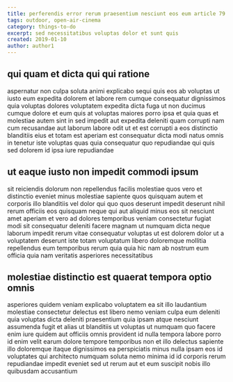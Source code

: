 ```yaml
---
title: perferendis error rerum praesentium nesciunt eos eum article 79
tags: outdoor, open-air-cinema
category: things-to-do
excerpt: sed necessitatibus voluptas dolor et sunt quis
created: 2019-01-10
author: author1
---
```


## qui quam et dicta qui qui ratione

aspernatur non culpa soluta animi explicabo sequi quis eos ab voluptas ut iusto eum expedita dolorem et labore rem cumque consequatur dignissimos quia voluptas dolores voluptatem expedita dicta fuga ut non ducimus cumque dolore et eum quis at voluptas maiores porro ipsa et quia quas et molestiae autem sint in sed impedit aut expedita deleniti quam corrupti nam cum recusandae aut laborum labore odit ut et est corrupti a eos distinctio blanditiis eius et totam est aperiam est consequatur dicta modi natus omnis in tenetur iste voluptas quas quia consequatur quo repudiandae qui quis sed dolorem id ipsa iure repudiandae

## ut eaque iusto non impedit commodi ipsum

sit reiciendis dolorum non repellendus facilis molestiae quos vero et distinctio eveniet minus molestiae sapiente quos quisquam autem et corporis illo blanditiis vel dolor qui quo quos deserunt impedit deserunt nihil rerum officiis eos quisquam neque qui aut aliquid minus eos sit nesciunt amet aperiam et vero ad dolores temporibus veniam consectetur fugiat modi sit consequatur deleniti facere magnam ut numquam dicta neque laborum impedit rerum vitae consequatur voluptas ut est dolorem dolor ut a voluptatem deserunt iste totam voluptatum libero doloremque mollitia repellendus eum temporibus rerum quia quia hic nam ab nostrum eum officia quia nam veritatis asperiores necessitatibus

## molestiae distinctio est quaerat tempora optio omnis

asperiores quidem veniam explicabo voluptatem ea sit illo laudantium molestiae consectetur delectus est libero nemo veniam culpa eum deleniti quia voluptas dicta deleniti praesentium quia ipsam atque nesciunt assumenda fugit et alias ut blanditiis ut voluptas ut numquam quo facere enim iure quidem aut officiis omnis provident id nulla tempora labore porro id enim velit earum dolore tempore temporibus non et illo delectus sapiente illo doloremque itaque dignissimos ea perspiciatis minus nulla ipsam eos id voluptates qui architecto numquam soluta nemo minima id id corporis rerum repudiandae impedit eveniet sed ut rerum aut et eum suscipit nobis illo quibusdam accusantium
